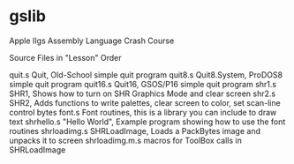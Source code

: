 gslib
=====

Apple IIgs Assembly Language Crash Course


Source Files in "Lesson" Order


 quit.s           Quit, Old-School simple quit program
 quit8.s          Quit8.System, ProDOS8 simple quit program
 quit16.s         Quit16, GSOS/P16 simple quit program
 shr1.s           SHR1, Shows how to turn on SHR Graphics Mode and clear screen
 shr2.s           SHR2, Adds functions to write palettes, clear screen to color, set scan-line control bytes
 font.s           Font routines, this is a library you can include to draw text
 shrhello.s       "Hello World", Example program showing how to use the font routines 
 shrloadimg.s     SHRLoadImage, Loads a PackBytes image and unpacks it to screen
 shrloadimg.m.s   macros for ToolBox calls in SHRLoadImage
